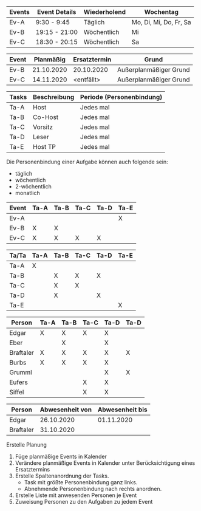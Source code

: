 Events | Event Details | Wiederholend | Wochentag
-------|---------------|--------------|-----------------------
Ev-A   |  9:30 -  9:45 | Täglich      | Mo, Di, Mi, Do, Fr, Sa
Ev-B   | 19:15 - 21:00 | Wöchentlich  | Mi
Ev-C   | 18:30 - 20:15 | Wöchentlich  | Sa


Event  | Planmäßig  | Ersatztermin | Grund
-------|------------|--------------|-----------------------
Ev-B   | 21.10.2020 | 20.10.2020   | Außerplanmäßiger Grund
Ev-C   | 14.11.2020 | <entfällt>   | Außerplanmäßiger Grund


Tasks | Beschreibung | Periode (Personenbindung)
------|--------------|--------------------------
Ta-A  | Host         | Jedes mal
Ta-B  | Co-Host      | Jedes mal
Ta-C  | Vorsitz      | Jedes mal
Ta-D  | Leser        | Jedes mal
Ta-E  | Host TP      | Jedes mal

Die Personenbindung einer Aufgabe können auch folgende sein:
 - täglich
 - wöchentlich
 - 2-wöchentlich
 - monatlich


Event | Ta-A | Ta-B | Ta-C | Ta-D | Ta-E
------|------|------|------|------|-----
Ev-A  |      |      |      |      |   X
Ev-B  |   X  |   X  |      |      |
Ev-C  |   X  |   X  |   X  |   X  |


Ta/Ta | Ta-A | Ta-B | Ta-C | Ta-D | Ta-E
------|------|------|------|------|-----
Ta-A  |   X  |      |      |      |
Ta-B  |      |   X  |   X  |   X  |
Ta-C  |      |   X  |   X  |      |
Ta-D  |      |   X  |      |   X  |
Ta-E  |      |      |      |      |   X


Person    | Ta-A | Ta-B | Ta-C | Ta-D | Ta-D
----------|------|------|------|------|-----
Edgar     |   X  |   X  |   X  |   X  |
Eber      |      |   X  |      |   X  |
Braftaler |   X  |   X  |   X  |   X  |   X
Burbs     |   X  |   X  |   X  |   X  |
Grumml    |      |      |      |   X  |   X
Eufers    |      |      |   X  |   X  |
Siffel    |      |      |   X  |   X  |


Person    | Abwesenheit von | Abwesenheit bis
----------|-----------------|----------------
Edgar     | 26.10.2020      | 01.11.2020
Braftaler | 31.10.2020      |


Erstelle Planung <von Datum> <bis Datum>

 1. Füge planmäßige Events in Kalender
 2. Verändere planmäßige Events in Kalender unter Berücksichtigung eines Ersatztermins
 3. Erstelle Spaltenanordnung der Tasks.
    - Task mit größte Personenbindung ganz links.
	- Abnehmende Personenbindung nach rechts anordnen.
 3. Erstelle Liste mit anwesenden Personen je Event
 4. Zuweisung Personen zu den Aufgaben zu jedem Event